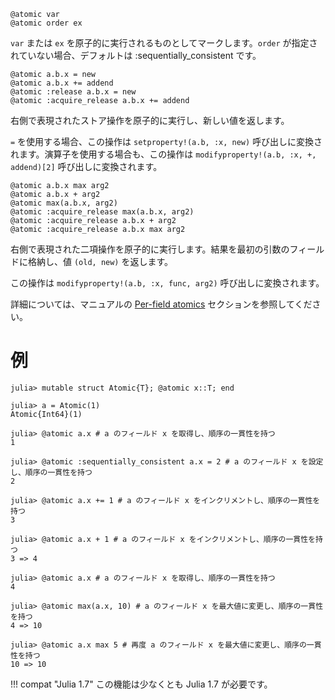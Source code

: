 ```
@atomic var
@atomic order ex
```

`var` または `ex` を原子的に実行されるものとしてマークします。`order` が指定されていない場合、デフォルトは :sequentially_consistent です。

```
@atomic a.b.x = new
@atomic a.b.x += addend
@atomic :release a.b.x = new
@atomic :acquire_release a.b.x += addend
```

右側で表現されたストア操作を原子的に実行し、新しい値を返します。

`=` を使用する場合、この操作は `setproperty!(a.b, :x, new)` 呼び出しに変換されます。演算子を使用する場合も、この操作は `modifyproperty!(a.b, :x, +, addend)[2]` 呼び出しに変換されます。

```
@atomic a.b.x max arg2
@atomic a.b.x + arg2
@atomic max(a.b.x, arg2)
@atomic :acquire_release max(a.b.x, arg2)
@atomic :acquire_release a.b.x + arg2
@atomic :acquire_release a.b.x max arg2
```

右側で表現された二項操作を原子的に実行します。結果を最初の引数のフィールドに格納し、値 `(old, new)` を返します。

この操作は `modifyproperty!(a.b, :x, func, arg2)` 呼び出しに変換されます。

詳細については、マニュアルの [Per-field atomics](@ref) セクションを参照してください。

# 例

```jldoctest
julia> mutable struct Atomic{T}; @atomic x::T; end

julia> a = Atomic(1)
Atomic{Int64}(1)

julia> @atomic a.x # a のフィールド x を取得し、順序の一貫性を持つ
1

julia> @atomic :sequentially_consistent a.x = 2 # a のフィールド x を設定し、順序の一貫性を持つ
2

julia> @atomic a.x += 1 # a のフィールド x をインクリメントし、順序の一貫性を持つ
3

julia> @atomic a.x + 1 # a のフィールド x をインクリメントし、順序の一貫性を持つ
3 => 4

julia> @atomic a.x # a のフィールド x を取得し、順序の一貫性を持つ
4

julia> @atomic max(a.x, 10) # a のフィールド x を最大値に変更し、順序の一貫性を持つ
4 => 10

julia> @atomic a.x max 5 # 再度 a のフィールド x を最大値に変更し、順序の一貫性を持つ
10 => 10
```

!!! compat "Julia 1.7"
    この機能は少なくとも Julia 1.7 が必要です。

